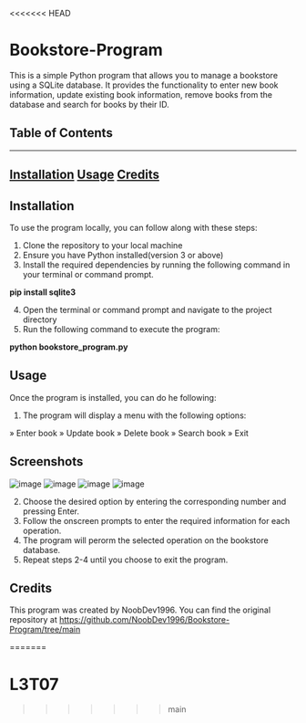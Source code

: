 <<<<<<< HEAD
# Bookstore-Program

This is a simple Python program that allows you to manage a bookstore using a SQLite database. It provides the functionality to
enter new book information, update existing book information, remove books from the database and search for books by their ID.

## Table of Contents
---
[Installation](#Installation)
[Usage](#Usage)
[Credits](#Credits)
---

## Installation

To use the program locally, you can follow along with these steps:

1. Clone the repository to your local machine
2. Ensure you have Python installed(version 3 or above)
3. Install the required dependencies by running the following command in your terminal or command prompt.

**pip install sqlite3**

4. Open the terminal or command prompt and navigate to the project directory
5. Run the following command to execute the program:

**python bookstore_program.py**

## Usage

Once the program is installed, you can do he following:

1. The program will display a menu with the following options:

» Enter book
» Update book
» Delete book
» Search book
» Exit

## Screenshots
![image](https://github.com/NoobDev1996/Bookstore-Program/assets/111965209/2ff672b6-a957-44fc-9265-9a7ce044206f)
![image](https://github.com/NoobDev1996/Bookstore-Program/assets/111965209/3ee9253a-05bd-4799-a629-be7fea21d8b1)
![image](https://github.com/NoobDev1996/Bookstore-Program/assets/111965209/f3826bbf-3bb3-47cd-bbfe-274e139c4782)
![image](https://github.com/NoobDev1996/Bookstore-Program/assets/111965209/0ec95326-3b39-4752-b56c-afd9a426dbad)

2. Choose the desired option by entering the corresponding number and pressing Enter.
3. Follow the onscreen prompts to enter the required information for each operation.
4. The program will perorm the selected operation on the bookstore database.
5. Repeat steps 2-4 until you choose to exit the program.

## Credits

This program was created by NoobDev1996. You can find the original repository at https://github.com/NoobDev1996/Bookstore-Program/tree/main



=======
# L3T07
>>>>>>> main
